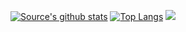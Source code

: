 [![Source's github stats](https://github-readme-stats.vercel.app/api?username=balvinderz&count_private=true&show_icons=true)](https://github.com/anuraghazra/github-readme-stats) [![Top Langs](https://github-readme-stats.vercel.app/api/top-langs/?username=balvinderz&layout=compact)](https://github.com/anuraghazra/github-readme-stats) 
![](https://komarev.com/ghpvc/?username=your-github-username)


